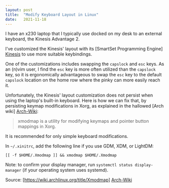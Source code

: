 ```yaml
---
layout: post
title:  "Modify Keyboard Layout in Linux"
date:   2021-11-18
---
```

I have an x230 laptop that I typically use docked on my desk to 
an external keyboard, the Kinesis Advantage 2.  

I've customized the Kinesis' layout with its [SmartSet 
Programming Engine] [Kinesis] to use more suitable keybindings. 

One of the customizations includes swapping the `capslock` and `esc` keys.
As an (n)vim user, I find the `esc` key is more often utilized than the `capslock` key, 
so it is ergonomically advantageous to swap the `esc` key to the default `capslock` 
location on the home row where the pinky can more easily reach it.

Unfortunately, the Kinesis' layout customization does not persist when using the laptop's built-in
keyboard.  Here is how we can fix that, by persisting keymap modifications in Xorg, 
as explained in the hallowed [Arch wiki] [Arch-Wiki]:

> xmodmap is a utility for modifying keymaps and pointer button mappings in Xorg.

It is recommended for only simple keyboard modifications.

In `~/.xinitrc`, add the following line if you use GDM, XDM, or LightDM:
```
[[ -f $HOME/.Xmodmap ]] && xmodmap $HOME/.Xmodmap
```

Note: to confirm your display manager, run `systemctl status display-manager` (if 
your operating system uses systemd).


Source: [https://wiki.archlinux.org/title/Xmodmap] [Arch-Wiki]


[Arch-Wiki]: https://wiki.archlinux.org/title/Xmodmap
[Kinesis]: https://kinesis-ergo.com/shop/advantage2
